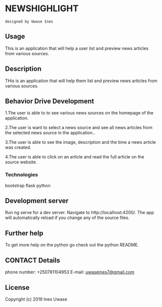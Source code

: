 # NEWSHIGHLIGHT

    designed by Uwase Ines

## Usage
 This is an application that will help a user list and preview news articles from various sources.   

## Description
THis is  an application that will help them list and preview news articles from various sources.  

## Behavior Drive Development
1.The user is able to to see various news sources on the homepage of the application.

2.The user is want to select a news source and see all news articles from the selected news source in the application..

3.The user is able to see the image, description and the time a news article was created.

4.The user is able to click on an article and read the full article on the source website.

### Technologies
 bootstrap
 flask
 python

## Development server
Run ng serve for a dev server. Navigate to http://localhost:4200/. The app will automatically reload if you change any of the source files.

## Further help
To get more help on the python go check out the python README.

## CONTACT Details
phone number: +250781104953
E-mail: uwaseines7@gmail.com

## License
Copyright (c) 2019 Ines Uwase

